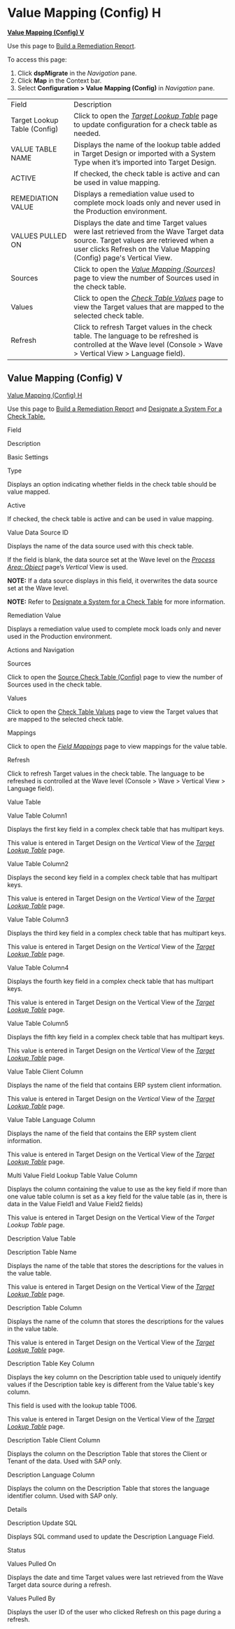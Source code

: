 ## <span id="Value_Mapping__Config__H"></span>

# Value Mapping (Config) H

**[Value Mapping (Config) V](#Value_Mapping__Config__V)**

<div class="use">

Use this page to [Build a Remediation
Report](../Use_Cases/Build_a_Remediation_Report.htm).

</div>

To access this page:

1.  Click **dspMigrate** in the *Navigation* pane.
2.  Click **Map** in the Context bar.
3.  Select **Configuration \> Value Mapping (Config)** in *Navigation*
    pane.

|                              |                                                                                                                                                                                                           |
| ---------------------------- | --------------------------------------------------------------------------------------------------------------------------------------------------------------------------------------------------------- |
| Field                        | Description                                                                                                                                                                                               |
| Target Lookup Table (Config) | Click to open the *[Target Lookup Table](../../Design/Page_Desc/Target_Lookup_Table_H.htm)* page to update configuration for a check table as needed.                                                     |
| VALUE TABLE NAME             | Displays the name of the lookup table added in Target Design or imported with a System Type when it’s imported into Target Design.                                                                        |
| ACTIVE                       | If checked, the check table is active and can be used in value mapping.                                                                                                                                   |
| REMEDIATION VALUE            | Displays a remediation value used to complete mock loads only and never used in the Production environment.                                                                                               |
| VALUES PULLED ON             | Displays the date and time Target values were last retrieved from the Wave Target data source. Target values are retrieved when a user clicks Refresh on the Value Mapping (Config) page's Vertical View. |
| Sources                      | Click to open the [*Value Mapping (Sources)*](Value_Mapping_Sources_H.htm) page to view the number of Sources used in the check table.                                                                    |
| Values                       | Click to open the *[Check Table Values](Check_Table_Values.htm)* page to view the Target values that are mapped to the selected check table.                                                              |
| Refresh                      | Click to refresh Target values in the check table. The language to be refreshed is controlled at the Wave level (Console \> Wave \> Vertical View \> Language field).                                     |

## <span id="Value_Mapping__Config__V"></span>Value Mapping (Config) V

[Value Mapping (Config) H](#Value_Mapping__Config__H)

<div class="use">

Use this page to [Build a Remediation
Report](../Use_Cases/Build_a_Remediation_Report.htm) and [Designate a
System For a Check
Table.](../Use_Cases/Designate_a_System_for_Check_Table.htm)

</div>

Field

Description

Basic Settings

<span id="Lookup Table Type" class="popUpLink">Type</span>

Displays an option indicating whether fields in the check table should
be value mapped.

Active

If checked, the check table is active and can be used in value mapping.

Value Data Source ID

Displays the name of the data source used with this check table.

If the field is blank, the data source set at the Wave level on the
<span style="font-style: italic;">[Process Area:
Object](../../Console/Page_Desc/Process_Area_ObjectH.htm)</span> page’s
<span style="font-style: italic;">Vertical</span> View is used.

**NOTE:** If a data source displays in this field, it overwrites the
data source set at the Wave level.

**NOTE:** Refer to [Designate a System for a Check
Table](../Use_Cases/Designate_a_System_for_Check_Table.htm) for more
information.

Remediation Value

Displays a remediation value used to complete mock loads only and never
used in the Production environment.

Actions and Navigation

Sources

Click to open the [Source Check Table
(Config)](Source_Check_Table_Config_H.htm) page to view the number of
Sources used in the check table.

Values

Click to open the [Check Table Values](Check_Table_Values.htm) page to
view the Target values that are mapped to the selected check table.

Mappings

Click to open the *[Field Mappings](Field_Mappings_H.htm)* page to view
mappings for the value table.

Refresh

Click to refresh Target values in the check table. The language to be
refreshed is controlled at the Wave level (Console \> Wave \> Vertical
View \> Language field).

Value Table

Value Table Column1

Displays the first key field in a complex check table that has multipart
keys.

This value is entered in Target Design on the *Vertical* View of the
*[Target Lookup
Table](../../Design/Page_Desc/Target_Lookup_Table_H.htm)* page.

Value Table Column2

Displays the second key field in a complex check table that has
multipart keys.

This value is entered in Target Design on the *Vertical* View of the
*[Target Lookup
Table](../../Design/Page_Desc/Target_Lookup_Table_H.htm)* page.

Value Table Column3

Displays the third key field in a complex check table that has multipart
keys.

This value is entered in Target Design on the *Vertical* View of the
*[Target Lookup
Table](../../Design/Page_Desc/Target_Lookup_Table_H.htm)* page.

Value Table Column4

Displays the fourth key field in a complex check table that has
multipart keys.

This value is entered in Target Design on the Vertical View of the
*[Target Lookup
Table](../../Design/Page_Desc/Target_Lookup_Table_H.htm)* page.

Value Table Column5

Displays the fifth key field in a complex check table that has multipart
keys.

This value is entered in Target Design on the *Vertical* View of the
*[Target Lookup
Table](../../Design/Page_Desc/Target_Lookup_Table_H.htm)* page.

Value Table Client Column

Displays the name of the field that contains ERP system client
information.

This value is entered in Target Design on the *Vertical* View of the
*[Target Lookup
Table](../../Design/Page_Desc/Target_Lookup_Table_H.htm)* page.

Value Table Language Column

Displays the name of the field that contains the ERP system client
information.

This value is entered in Target Design on the Vertical View of the
*[Target Lookup
Table](../../Design/Page_Desc/Target_Lookup_Table_H.htm)* page.

Multi Value Field Lookup Table Value Column

Displays the column containing the value to use as the key field if more
than one value table column is set as a key field for the value table
(as in, there is data in the Value Field1 and Value Field2 fields)

This value is entered in Target Design on the Vertical View of the
*Target Lookup Table* page.

Description Value Table

Description Table Name

Displays the name of the table that stores the descriptions for the
values in the value table.

This value is entered in Target Design on the Vertical View of the
*[Target Lookup
Table](../../Design/Page_Desc/Target_Lookup_Table_H.htm)* page.

Description Table Column

Displays the name of the column that stores the descriptions for the
values in the value table.

This value is entered in Target Design on the Vertical View of the
*[Target Lookup
Table](../../Design/Page_Desc/Target_Lookup_Table_H.htm)* page.

Description Table Key Column

Displays the key column on the Description table used to uniquely
identify values if the Description table key is different from the Value
table's key column.

This field is used with the lookup table T006.

This value is entered in Target Design on the Vertical View of the
*[Target Lookup
Table](../../Design/Page_Desc/Target_Lookup_Table_H.htm)* page.

Description Table Client Column

Displays the column on the Description Table that stores the Client or
Tenant of the data. Used with SAP only.

Description Language Column

Displays the column on the Description Table that stores the language
identifier column. Used with SAP only.

Details

Description Update SQL

Displays SQL command used to update the Description Language Field.

Status

Values Pulled On

Displays the date and time Target values were last retrieved from the
Wave Target data source during a refresh.

Values Pulled By

Displays the user ID of the user who clicked Refresh on this page during
a refresh.
